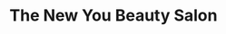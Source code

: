 ---
title: "The New You Beauty Salon"
url: /castle-rock/the-new-you-beauty-salon/
shop: hairdresser
---